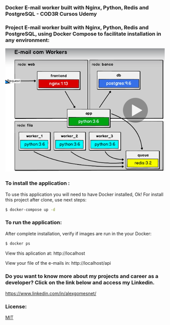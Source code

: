 ### Docker E-mail worker built with Nginx, Python, Redis and PostgreSQL - COD3R Cursos Udemy

### Project E-mail worker built with Nginx, Python, Redis and PostgreSQL, using Docker Compose to facilitate installation in any environment:

<p align="center">
  <img src="./assets/images/containers_structure.png" alt="Image the containers structure" width="1280">
</p>

### To install the application :

To use this application you will need to have Docker installed, Ok! For install this project after clone, use next steps:

```bash
$ docker-compose up -d
```
### To run the application:

After complete installation, verify if images are run in the your Docker:

```bash
$ docker ps
```
View this aplication at: http://localhost

View your file of the e-mails in: http://localhost/api

### Do you want to know more about my projects and career as a developer? Click on the link below and access my Linkedin.

  https://www.linkedin.com/in/alexgomesnet/

### License:

  [MIT](LICENSE)
